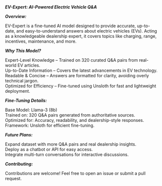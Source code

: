***EV-Expert: AI-Powered Electric Vehicle Q&A***

 ***Overview:***

EV-Expert is a fine-tuned AI model designed to provide accurate, up-to-date, and easy-to-understand answers about electric vehicles (EVs). Acting as a knowledgeable dealership expert, it covers topics like charging, range, incentives, maintenance, and more.

***Why This Model?***

Expert-Level Knowledge – Trained on 320 curated Q&A pairs from real-world EV articles.\
Up-to-Date Information – Covers the latest advancements in EV technology.\
Readable & Concise – Answers are formatted for clarity, avoiding overly technical jargon.\
Optimized for Efficiency – Fine-tuned using Unsloth for fast and lightweight deployment.

***Fine-Tuning Details:***

Base Model: Llama-3 (8b)\
Trained on: 320 Q&A pairs generated from authoritative sources.\
Optimized for: Accuracy, readability, and dealership-style responses.\
Framework: Unsloth for efficient fine-tuning.

***Future Plans:***

Expand dataset with more Q&A pairs and real dealership insights.\
Deploy as a chatbot or API for easy access.\
Integrate multi-turn conversations for interactive discussions.

***Contributing:***

Contributions are welcome! Feel free to open an issue or submit a pull request.
